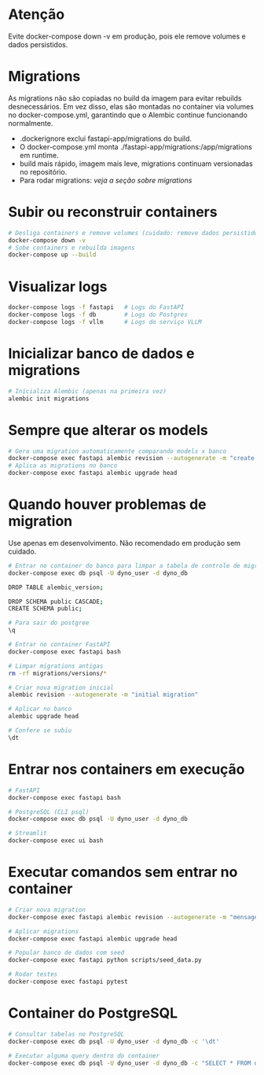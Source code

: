 # Atenção 
Evite docker-compose down -v em produção, pois ele remove volumes e dados persistidos.

# Migrations
As migrations não são copiadas no build da imagem para evitar rebuilds desnecessários. Em vez disso, elas são montadas no container via volumes no docker-compose.yml, garantindo que o Alembic continue funcionando normalmente.
- .dockerignore exclui fastapi-app/migrations do build.
- O docker-compose.yml monta ./fastapi-app/migrations:/app/migrations em runtime.
- build mais rápido, imagem mais leve, migrations continuam versionadas no repositório.
- Para rodar migrations: _veja a seção sobre migrations_

# Subir ou reconstruir containers
```bash
# Desliga containers e remove volumes (cuidado: remove dados persistidos em volumes Docker)
docker-compose down -v
# Sobe containers e rebuilda imagens
docker-compose up --build
```

# Visualizar logs
```bash
docker-compose logs -f fastapi   # Logs do FastAPI
docker-compose logs -f db        # Logs do Postgres
docker-compose logs -f vllm      # Logs do serviço VLLM
```

# Inicializar banco de dados e migrations
```bash
# Inicializa Alembic (apenas na primeira vez)
alembic init migrations
```

# Sempre que alterar os models
```bash
# Gera uma migration automaticamente comparando models x banco
docker-compose exec fastapi alembic revision --autogenerate -m "create vehicles and dynos"
# Aplica as migrations no banco
docker-compose exec fastapi alembic upgrade head
```

# Quando houver problemas de migration
Use apenas em desenvolvimento. Não recomendado em produção sem cuidado.
```bash
# Entrar no container do banco para limpar a tabela de controle de migrations
docker-compose exec db psql -U dyno_user -d dyno_db

DROP TABLE alembic_version;

DROP SCHEMA public CASCADE;
CREATE SCHEMA public;

# Para sair do postgree
\q 

# Entrar no container FastAPI
docker-compose exec fastapi bash

# Limpar migrations antigas
rm -rf migrations/versions/*

# Criar nova migration inicial
alembic revision --autogenerate -m "initial migration"

# Aplicar no banco
alembic upgrade head

# Confere se subiu
\dt
```

# Entrar nos containers em execução
```bash
# FastAPI
docker-compose exec fastapi bash

# PostgreSQL (CLI psql)
docker-compose exec db psql -U dyno_user -d dyno_db

# Streamlit
docker-compose exec ui bash
```

# Executar comandos sem entrar no container
```bash
# Criar nova migration
docker-compose exec fastapi alembic revision --autogenerate -m "mensagem da mudança"

# Aplicar migrations
docker-compose exec fastapi alembic upgrade head

# Popular banco de dados com seed
docker-compose exec fastapi python scripts/seed_data.py

# Rodar testes
docker-compose exec fastapi pytest
```

# Container do PostgreSQL
```bash
# Consultar tabelas no PostgreSQL
docker-compose exec db psql -U dyno_user -d dyno_db -c '\dt'

# Executar alguma query dentro do container
docker-compose exec db psql -U dyno_user -d dyno_db -c "SELECT * FROM dynos;"
```